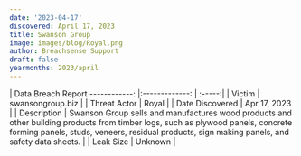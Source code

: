 ```yaml
---
date: '2023-04-17'
discovered: April 17, 2023
title: Swanson Group
image: images/blog/Royal.png
author: Breachsense Support
draft: false
yearmonths: 2023/april
---
```



| Data Breach Report
------------:     |:-------------:    | :-----:|
| Victim      | swansongroup.biz      | 
| Threat Actor      | Royal      | 
| Date Discovered      | Apr 17, 2023      | 
| Description      | Swanson Group sells and manufactures wood products and other building products from timber logs, such as plywood panels, concrete forming panels, studs, veneers, residual products, sign making panels, and safety data sheets.      | 
| Leak Size      | Unknown      | 

